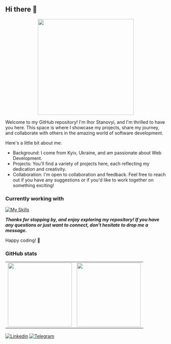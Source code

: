 ## Hi there 👋
<p align="center">
<img src="https://user-images.githubusercontent.com/74038190/219923809-b86dc415-a0c2-4a38-bc88-ad6cf06395a8.gif" width="300">
</p>

Welcome to my GitHub repository! I'm Ihor Stanovyi, and I'm thrilled to have you here. This space is where I showcase my projects, share my journey, and collaborate with others in the amazing world of software development.

Here's a little bit about me:
- Background: I come from Kyiv, Ukraine, and am passionate about Web Development.
- Projects: You'll find a variety of projects here, each reflecting my dedication and creativity.
- Collaboration: I'm open to collaboration and feedback. Feel free to reach out if you have any suggestions or if you'd like to work together on something exciting!

### Currently working with
[![My Skills](https://skillicons.dev/icons?i=html,css,js,nodejs,figma&theme=dark)](https://skillicons.dev)

***Thanks for stopping by, and enjoy exploring my repository! If you have any questions or just want to connect, don't hesitate to drop me a message.***

Happy coding! 🚀

### GitHub stats
<table cellpadding="0">
  <tr style="padding: 0">
    <!-- GitHub Stats Card -->  
    <td valign="top"><img height="200" src="https://github-readme-stats.vercel.app/api?username=Stanovyi&theme=tokyonight&hide_border=true"/></td>
    <!-- GitHub Top Language Card -->
    <td valign="top"><img height="200" src="https://github-readme-stats-sigma-five.vercel.app/api/top-langs/?username=Stanovyi&langs_count=6&layout=compact&theme=tokyonight&hide_border=true&hide=HTML&custom_title=Top%20Languages"></td>
  </tr>
</table>

[![Linkedin](https://img.shields.io/badge/Linkedin-2CA5E0?style=for-the-badge&logo=linkedin&logoColor=white)](https://linkedin.com/in/ihor-stanovyi)
[![Telegram](https://img.shields.io/badge/Telegram-2CA5E0?style=for-the-badge&logo=telegram&logoColor=white)](https://t.me/ihor_stanovyi)
